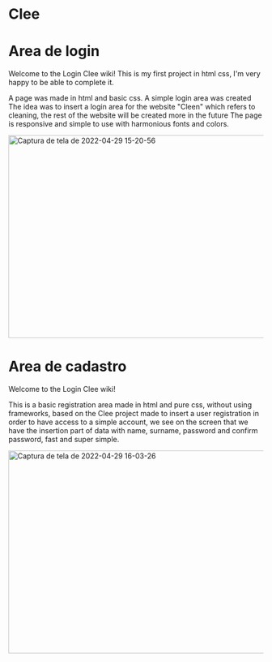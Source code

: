 # Clee
<h1>Area de login </h1>
Welcome to the Login Clee wiki!
This is my first project in html css, I'm very happy to be able to complete it.

A page was made in html and basic css. A simple login area was created The idea was to insert a login area for the website "Cleen" which refers to cleaning, the rest of the website will be created more in the future The page is responsive and simple to use with harmonious fonts and colors.


<a data-flickr-embed="true" href="https://www.flickr.com/photos/195409179@N06/52038876315/in/dateposted-public/" title="Captura de tela de 2022-04-29 15-20-56"><img src="https://live.staticflickr.com/65535/52038876315_57d9d39104_h.jpg" width="1340" height="400" alt="Captura de tela de 2022-04-29 15-20-56"></a>

<h1> Area de cadastro </h1>
Welcome to the Login Clee wiki!

This is a basic registration area made in html and pure css, without using frameworks, based on the Clee project made to insert a user registration in order to have access to a simple account, we see on the screen that we have the insertion part of data with name, surname, password and confirm password, fast and super simple.

<a data-flickr-embed="true" href="https://www.flickr.com/photos/195409179@N06/52038441176/in/dateposted-public/" title="Captura de tela de 2022-04-29 16-03-26"><img src="https://live.staticflickr.com/65535/52038441176_c65dfe2aaa_h.jpg" width="1340" height="400" alt="Captura de tela de 2022-04-29 16-03-26"></a>
